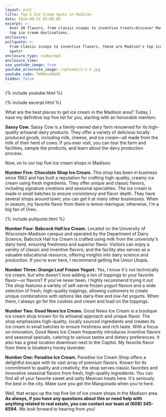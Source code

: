 ```yaml
---
layout: post
title: Top 5 Ice Cream Spots in Madison
date: 2024-09-23 05:00:00
excerpt: >-
  Over 10 flavors, from classic scoops to inventive treats—discover Madison's
  top ice cream destinations.
enclosure:
pullquote: >-
  From classic scoops to inventive flavors, these are Madison's top ice cream
  spots!
enclosure_type: video/mp4
enclosure_time:
use_youtube_image: true
youtube_alternate_image: /uploads/2-1-5.jpg
youtube_code: YkM6wvdbbXk
hidden: false
---
```

{% include youtube.html %}

{% include excerpt.html %}

What are the best places to get ice cream in the Madison area? Today, I have my definitive top five list for you, starting with an honorable mention:

**Sassy Cow.** Sassy Cow is a family-owned dairy farm renowned for its high-quality artisanal dairy products. They offer a variety of delicious locally produced goods, including milk, cheese, and ice cream—all made from the milk of their herd of cows. If you ever visit, you can tour the farm and facilities, sample the products, and learn about the dairy production process.

Now, on to our top five ice cream shops in Madison:

**Number Five: Chocolate Shop Ice Cream.** This shop has been in business since 1962 and has built a reputation for crafting high-quality, creamy ice cream using fresh ingredients. They offer unique and classic flavors, including signature creations and seasonal specialties. The ice cream is made in small batches to ensure consistency and flavor depth. They have several shops around town; you can get it at many other businesses. When in season, my favorite flavor from them is lemon meringue; otherwise, I'm a big fan of Oreo.

{% include pullquote.html %}

**Number Four: Babcock Hall Ice Cream.** Located on the University of Wisconsin–Madison campus and operated by the Department of Dairy Science, Babcock Hall Ice Cream is crafted using milk from the university's dairy herd, ensuring freshness and superior flavor. Visitors can enjoy a variety of classic and inventive flavors, and the facility also serves as a valuable educational resource, offering insights into dairy science and production. If you're ever here, I recommend getting the Union Utopia.

**Number Three: Orange Leaf Frozen Yogurt.** Yes, I know it's not technically ice cream, but who doesn't love adding a ton of toppings to your favorite flavor—or flavors? If you've never been, I highly recommend trying it out. The shop features a variety of self-serve frozen yogurt flavors and a wide selection of fresh, high-quality toppings, allowing customers to create unique combinations with options like dairy-free and low-fat yogurts. When there, I always go for the cookies and cream and load on the toppings.

**Number Two: Good News Ice Cream.** Good News Ice Cream is a boutique ice cream shop known for its artisanal approach and unique flavor. The shop emphasizes high-quality, locally sourced ingredients and creates its ice cream in small batches to ensure freshness and rich taste. With a focus on innovation, Good News Ice Cream frequently introduces inventive flavors and seasonal specials, catering to various tastes and dietary preferences. It also has a great location downtown next to the Capitol. My favorite flavor from there is blueberry honey lavender.

**Number One: Paradise Ice Cream.** Paradise Ice Cream Shop offers a delightful escape with its vast array of premium flavors. Known for its commitment to quality and creativity, the shop serves classic favorites and innovative seasonal flavors from fresh, high-quality ingredients. You can find all of your favorite sweet and salty Mexican treats here. It's seriously the best in the city. Make sure you get the Mangonada when you're here.

Well, that wraps up the top five list of ice cream shops in the Madison area. **As always, if you have any questions about this or need help with anything related to real estate, you can contact our team at (608) 345-6594.** We look forward to hearing from you!